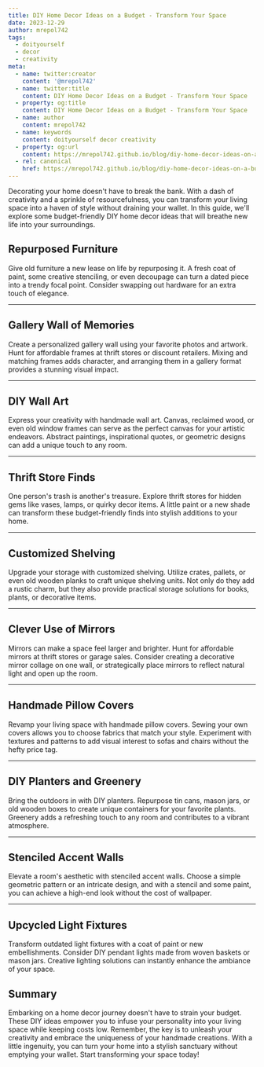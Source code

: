 ```yaml
---
title: DIY Home Decor Ideas on a Budget - Transform Your Space
date: 2023-12-29
author: mrepol742
tags:
  - doityourself
  - decor
  - creativity
meta:
  - name: twitter:creator
    content: '@mrepol742'
  - name: twitter:title
    content: DIY Home Decor Ideas on a Budget - Transform Your Space
  - property: og:title
    content: DIY Home Decor Ideas on a Budget - Transform Your Space
  - name: author
    content: mrepol742
  - name: keywords
    content: doityourself decor creativity
  - property: og:url
    content: https://mrepol742.github.io/blog/diy-home-decor-ideas-on-a-budget/
  - rel: canonical
    href: https://mrepol742.github.io/blog/diy-home-decor-ideas-on-a-budget/
---
```


Decorating your home doesn't have to break the bank. With a dash of creativity and a sprinkle of resourcefulness, you can transform your living space into a haven of style without draining your wallet. In this guide, we'll explore some budget-friendly DIY home decor ideas that will breathe new life into your surroundings.

## **Repurposed Furniture**

Give old furniture a new lease on life by repurposing it. A fresh coat of paint, some creative stenciling, or even decoupage can turn a dated piece into a trendy focal point. Consider swapping out hardware for an extra touch of elegance.

---

## **Gallery Wall of Memories**

Create a personalized gallery wall using your favorite photos and artwork. Hunt for affordable frames at thrift stores or discount retailers. Mixing and matching frames adds character, and arranging them in a gallery format provides a stunning visual impact.

---

## **DIY Wall Art**

Express your creativity with handmade wall art. Canvas, reclaimed wood, or even old window frames can serve as the perfect canvas for your artistic endeavors. Abstract paintings, inspirational quotes, or geometric designs can add a unique touch to any room.

---

## **Thrift Store Finds**

One person's trash is another's treasure. Explore thrift stores for hidden gems like vases, lamps, or quirky decor items. A little paint or a new shade can transform these budget-friendly finds into stylish additions to your home.

---

## **Customized Shelving**

Upgrade your storage with customized shelving. Utilize crates, pallets, or even old wooden planks to craft unique shelving units. Not only do they add a rustic charm, but they also provide practical storage solutions for books, plants, or decorative items.

---

## **Clever Use of Mirrors**

Mirrors can make a space feel larger and brighter. Hunt for affordable mirrors at thrift stores or garage sales. Consider creating a decorative mirror collage on one wall, or strategically place mirrors to reflect natural light and open up the room.

---

## **Handmade Pillow Covers**

Revamp your living space with handmade pillow covers. Sewing your own covers allows you to choose fabrics that match your style. Experiment with textures and patterns to add visual interest to sofas and chairs without the hefty price tag.

---

## **DIY Planters and Greenery**

Bring the outdoors in with DIY planters. Repurpose tin cans, mason jars, or old wooden boxes to create unique containers for your favorite plants. Greenery adds a refreshing touch to any room and contributes to a vibrant atmosphere.

---

## **Stenciled Accent Walls**

Elevate a room's aesthetic with stenciled accent walls. Choose a simple geometric pattern or an intricate design, and with a stencil and some paint, you can achieve a high-end look without the cost of wallpaper.

---

## **Upcycled Light Fixtures**

Transform outdated light fixtures with a coat of paint or new embellishments. Consider DIY pendant lights made from woven baskets or mason jars. Creative lighting solutions can instantly enhance the ambiance of your space.

## **Summary**

Embarking on a home decor journey doesn't have to strain your budget. These DIY ideas empower you to infuse your personality into your living space while keeping costs low. Remember, the key is to unleash your creativity and embrace the uniqueness of your handmade creations. With a little ingenuity, you can turn your home into a stylish sanctuary without emptying your wallet. Start transforming your space today!
